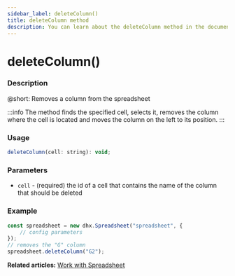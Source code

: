 ```yaml
---
sidebar_label: deleteColumn()
title: deleteColumn method
description: You can learn about the deleteColumn method in the documentation of the DHTMLX JavaScript Spreadsheet library. Browse developer guides and API reference, try out code examples and live demos, and download a free 30-day evaluation version of DHTMLX Spreadsheet.
---
```


# deleteColumn()

### Description

@short: Removes a column from the spreadsheet

:::info
The method finds the specified cell, selects it, removes the column where the cell is located and moves the column on the left to its position.
:::

### Usage

~~~jsx
deleteColumn(cell: string): void;
~~~

### Parameters

- `cell` - (required) the id of a cell that contains the name of the column that should be deleted

### Example

~~~jsx {5}
const spreadsheet = new dhx.Spreadsheet("spreadsheet", {
    // config parameters
});
// removes the "G" column
spreadsheet.deleteColumn("G2");
~~~

**Related articles:** [Work with Spreadsheet](working_with_ssheet.md#addingremoving-rows-and-columns)
